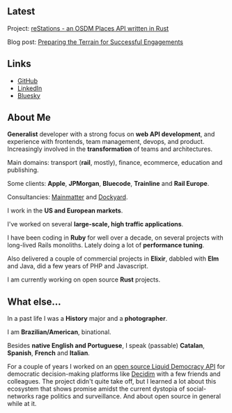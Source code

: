 ## Latest

Project: [reStations - an OSDM Places API written in Rust](https://github.com/oliverbarnes/reStations)

Blog post: [Preparing the Terrain for Successful Engagements](https://mainmatter.com/blog/2024/07/29/preparing-the-terrain-for-successful-engagements/)

## Links

- [GitHub](https://github.com/oliverbarnes)
- [LinkedIn](https://www.linkedin.com/in/oliverbarnes/)
- [Bluesky](https://bsky.app/profile/oliverbarnes.dev)

## About Me

**Generalist** developer with a strong focus on **web API development**, and experience with frontends, team management, devops, and product. Increasingly involved in the **transformation** of teams and architectures.

Main domains: transport (**rail**, mostly), finance, ecommerce, education and publishing.

Some clients: **Apple**, **JPMorgan**, **Bluecode**, **Trainline** and **Rail Europe**.

Consultancies: [Mainmatter](https://mainmatter.com/) and [Dockyard](https://dockyard.com/).

I work in the **US and European markets**.

I've worked on several **large-scale, high traffic applications**.

I have been coding in **Ruby** for well over a decade, on several projects with long-lived Rails monoliths. Lately doing a lot of **performance tuning**.

Also delivered a couple of commercial projects in **Elixir**, dabbled with **Elm** and Java, did a few years of PHP and Javascript.

I am currently working on open source **Rust** projects.

## What else...

In a past life I was a **History** major and a **photographer**.

I am **Brazilian/American**, binational.

Besides **native English and Portuguese**, I speak (passable) **Catalan**, **Spanish**, **French** and **Italian**.

For a couple of years I worked on an [open source Liquid Democracy API](https://github.com/liquidvotingio/api) for democratic decision-making platforms like [Decidim](https://decidim.org/) with a few friends and colleagues. The project didn't quite take off, but I learned a lot about this ecosystem that shows promise amidst the current dystopia of social-networks rage politics and surveillance. And about open source in general while at it.
